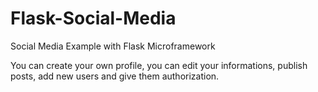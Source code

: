 # Flask-Social-Media
Social Media Example with Flask Microframework

You can create your own profile, you can edit your informations, publish posts, add new users and give them authorization.
